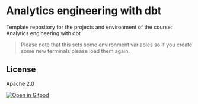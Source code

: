 # Analytics engineering with dbt

Template repository for the projects and environment of the course: Analytics engineering with dbt

> Please note that this sets some environment variables so if you create some new terminals please load them again.

## License

Apache 2.0

[![Open in Gitpod](https://gitpod.io/button/open-in-gitpod.svg)](https://gitpod.io/#https://github.com/WhiskersReneeWe/course-dbt-renee)
